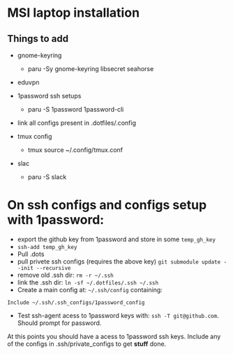 # MSI laptop installation

## Things to add

- gnome-keyring
  - paru -Sy gnome-keyring libsecret seahorse

- eduvpn

- 1password ssh setups
  - paru -S 1password 1password-cli

- link all configs present in .dotfiles/.config

- tmux config
  - tmux source ~/.config/tmux.conf

- slac
  - paru -S slack


# On ssh configs and configs setup with 1password:

- export the github key from 1password and store in some `temp_gh_key`
- `ssh-add temp_gh_key`
- Pull .dots
- pull privete ssh configs (requires the above key) `git submodule update --init --recursive`
- remove old .ssh dir: `rm -r ~/.ssh`
- link the .ssh dir: `ln -sf ~/.dotfiles/.ssh ~/.ssh`
- Create a main config at: `~/.ssh/config` containing:
```
Include ~/.ssh/.ssh_configs/1password_config
```
- Test ssh-agent acess to 1password keys with: `ssh -T git@github.com`. Should prompt for password.


At this points you should have a acess to 1password ssh keys.
Include any of the configs in .ssh/private_configs to get **stuff** done.

